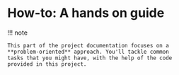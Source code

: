 # How-to: A hands on guide
!!! note

    This part of the project documentation focuses on a
    **problem-oriented** approach. You'll tackle common
    tasks that you might have, with the help of the code
    provided in this project.
<!-- 
## Analog
Let's implement our favourite Hamiltonian -- the transverse-field Ising model.
The general Hamiltonian looks like,
$$
H = \sum_{\langle ij \rangle} \sigma^x_i \sigma^x_j + h \sum_i \sigma^z_i
$$

Let's implement it with two qubits and with $h=1$.
$$
H = \sigma^x_1 \sigma^x_2 + \sigma^z_1 + \sigma^z_2
$$

Our analog circuit will have one gate, which describes this Hamiltonian.
``` py
from quantumion.analog import AnalogCircuit, AnalogGate, PauliX, PauliZ, PauliI

circuit = AnalogCircuit()
circuit.evolve(
    AnalogGate(
        duration=1.0, 
        hamiltonian=[PauliX @ PauliX, PauliZ @ PauliI, PauliI @ PauliZ],
    )
)    
```

Let's now generalize this to a quantum system with `n` qubits.
``` py
from quantumion.analog import AnalogCircuit, AnalogGate, PauliX, PauliZ, PauliI
from quantumion.analog.math import tensor

n = 10
circuit = AnalogCircuit()

field = [tensor([PauliZ if i == j else PauliI for i in range(n)]) for j in range(n)]
interaction = [tensor([PauliX if i in (i, (i+1)%n) else PauliI for i in range(n)])]
hamiltonian = interaction + field

circuit.evolve(
    AnalogGate(
        duration=1.0, 
        hamiltonian=hamiltonian
    )
)    
```
We will emulate this quantum evolution on two classical backends. 
The first is a wrapper around Qutip, the second a wrapper around the QuantumOptics.jl package.
```py
from backends.analog.python.qutip import QutipBackend
from backends.analog.julia.quantumoptics import QuantumOpticsBackend
from backends.task import Task, TaskArgsAnalog

args = TaskArgsAnalog(
    n_shots=100,
    fock_cutoff=4,
    dt=0.01,
)
task = Task(program=circuit, args=args)
backend = QutipBackend()
result = backend.run(task)
```

````py 
import matplotlib.pyplot as plt
from backends.metric import Expectation, EntanglementEntropyVN

metrics = {
    'entanglement_entropy': EntanglementEntropyVN(qreg=[i for i in range(n//2)]),
    'expectation_z': Expectation(operator=field)
}
args = TaskArgsAnalog(
    n_shots=100,
    fock_cutoff=4,
    metrics=metrics,
)
task = Task(program=circuit, args=args)
backend = QutipBackend()
result = backend.run(task)

plt.plot(result.times, result.metrics['entanglement_entropy'])

````

## Digital


## Atomic
 -->